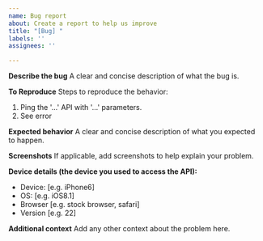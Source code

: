 ```yaml
---
name: Bug report
about: Create a report to help us improve
title: "[Bug] "
labels: ''
assignees: ''

---
```


**Describe the bug**
A clear and concise description of what the bug is.

**To Reproduce**
Steps to reproduce the behavior:
1. Ping the '...' API with '...' parameters.
2. See error

**Expected behavior**
A clear and concise description of what you expected to happen.

**Screenshots**
If applicable, add screenshots to help explain your problem.

**Device details (the device you used to access the API):**
 - Device: [e.g. iPhone6]
 - OS: [e.g. iOS8.1]
 - Browser [e.g. stock browser, safari]
 - Version [e.g. 22]

**Additional context**
Add any other context about the problem here.
